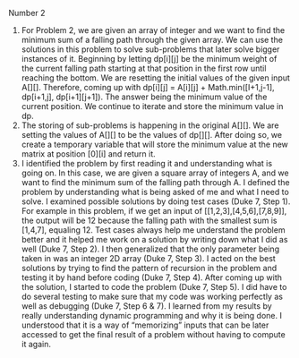 Number 2
1.	For Problem 2, we are given an array of integer and we want to find the minimum sum of a falling path through the given array. We can use the solutions in this problem to solve sub-problems that later solve bigger instances of it. Beginning by letting dp[i][j] be the minimum weight of the current falling path starting at that position in the first row until reaching the bottom. We are resetting the initial values of the given input A[][]. Therefore, coming up with dp[i][j] = A[i][j] + Math.min([I+1,j-1], dp[i+1,j], dp[i+1][j+1]). The answer being the minimum value of the current position. We continue to iterate and store the minimum value in dp. 
2.	The storing of sub-problems is happening in the original A[][]. We are setting the values of A[][] to be the values of dp[][]. After doing so, we create a temporary variable that will store the minimum value at the new matrix at position [0][i] and return it.
3.	I identified the problem by first reading it and understanding what is going on. In this case, we are given a square array of integers A, and we want to find the minimum sum of the falling path through A. I defined the problem by understanding what is being asked of me and what I need to solve. I examined possible solutions by doing test cases (Duke 7, Step 1). For example in this problem, if we get an input of [[1,2,3],[4,5,6],[7,8,9]], the output will be 12 because the falling path with the smallest sum is [1,4,7], equaling 12. Test cases always help me understand the problem better and it helped me work on a solution by writing down what I did as well (Duke 7, Step 2). I then generalized that the only parameter being taken in was an integer 2D array (Duke 7, Step 3). I acted on the best solutions by trying to find the pattern of recursion in the problem and testing it by hand before coding (Duke 7, Step 4). After coming up with the solution, I started to code the problem (Duke 7, Step 5). I did have to do several testing to make sure that my code was working perfectly as well as debugging (Duke 7, Step 6 & 7). I learned from my results by really understanding dynamic programming and why it is being done. I understood that it is a way of “memorizing” inputs that can be later accessed to get the final result of a problem without having to compute it again. 
